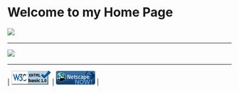 # Welcome to my Home Page

<img src="https://eddsteel.com/personal-home-page/under-construction.gif"/>

---

<img src="https://eddsteel.com/personal-home-page/counter.php?donotcache"/>

---

| <img src="img/valid-xhtmlbasic10-blue.png"/> | <img src="img/netscape_now01.gif"/> |

